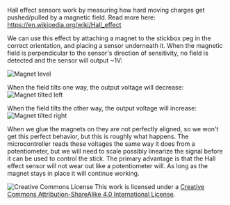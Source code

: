 Hall effect sensors work by measuring how hard moving charges get pushed/pulled by a magnetic field. Read more here: https://en.wikipedia.org/wiki/Hall_effect

We can use this effect by attaching a magnet to the stickbox peg in the correct orientation, and placing a sensor underneath it. When the magnetic field is perpendicular to the sensor's direction of sensitivity, no field is detected and the sensor will output ~1V:

![Magnet level](https://www.dropbox.com/s/kcgyeowarkq4my5/No%20Signal.png?raw=1)

When the field tilts one way, the output voltage will decrease:
![Magnet tilted left](https://www.dropbox.com/s/igcoyx2eo9gz7ys/CCW%20Signal.png?raw=1)

When the field tilts the other way, the output voltage will increase:
![Magnet tilted right](https://www.dropbox.com/s/jms9m7buowt59t3/CW%20Signal.png?raw=1)

When we glue the magnets on they are not perfectly aligned, so we won't get this perfect behavior, but this is roughly what happens. The microcontroller reads these voltages the same way it does from a potentiometer, but we will need to scale possibly linearize the signal before it can be used to control the stick. The primary advantage is that the Hall effect sensor will not wear out like a potentiometer will. As long as the magnet stays in place it will continue working.

![Creative Commons License](https://i.creativecommons.org/l/by-sa/4.0/88x31.png)
This work is licensed under a [Creative Commons Attribution-ShareAlike 4.0 International License](http://creativecommons.org/licenses/by-sa/4.0/).

